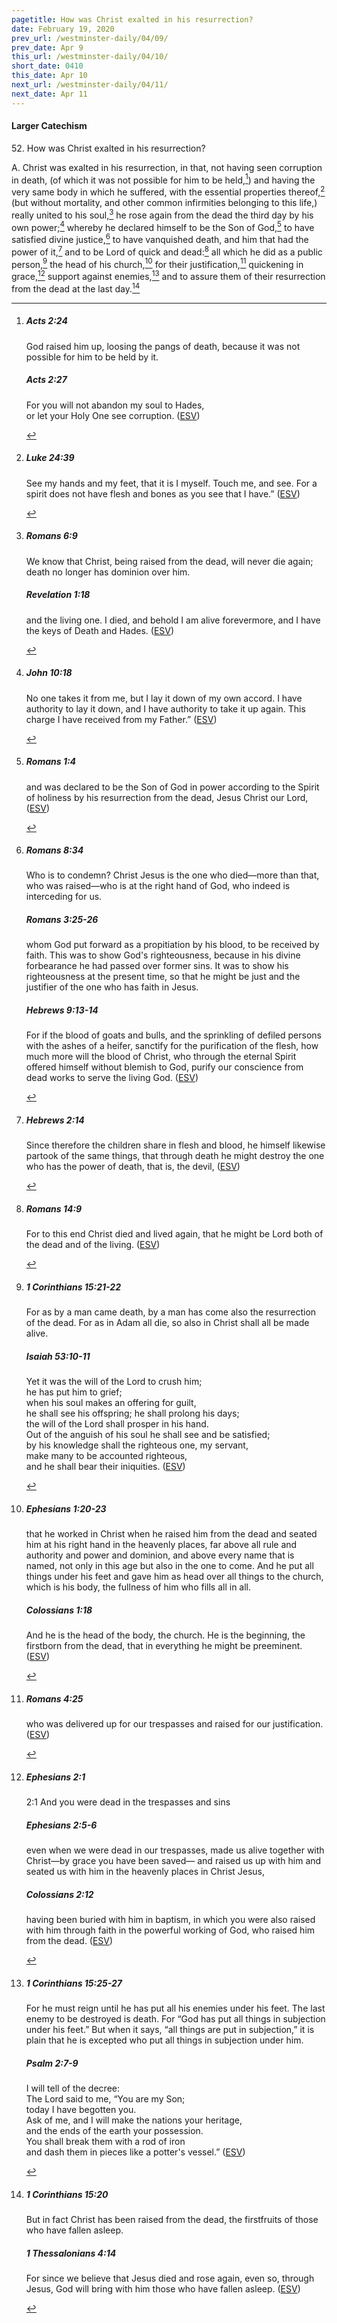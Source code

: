 ```yaml
---
pagetitle: How was Christ exalted in his resurrection?
date: February 19, 2020
prev_url: /westminster-daily/04/09/
prev_date: Apr 9
this_url: /westminster-daily/04/10/
short_date: 0410
this_date: Apr 10
next_url: /westminster-daily/04/11/
next_date: Apr 11
---
```


#### Larger Catechism

52\. How was Christ exalted in his resurrection?

A. Christ was exalted in his resurrection, in that, not having seen corruption in death, (of which it was not possible for him to be held,[^fnref:wlc1]) and having the very same body in which he suffered, with the essential properties thereof,[^fnref:wlc2] (but without mortality, and other common infirmities belonging to this life,) really united to his soul,[^fnref:wlc3] he rose again from the dead the third day by his own power;[^fnref:wlc4] whereby he declared himself to be the Son of God,[^fnref:wlc5] to have satisfied divine justice,[^fnref:wlc6] to have vanquished death, and him that had the power of it,[^fnref:wlc7] and to be Lord of quick and dead:[^fnref:wlc8] all which he did as a public person,[^fnref:wlc9] the head of his church,[^fnref:wlc10] for their justification,[^fnref:wlc11] quickening in grace,[^fnref:wlc12] support against enemies,[^fnref:wlc13] and to assure them of their resurrection from the dead at the last day.[^fnref:wlc14]


[^fnref:wlc1]: <div class="esv"><h5>Acts 2:24</h5> <div class="esv-text"><p id="p44002024.01-1">God raised him up, loosing the pangs of death, because it was not possible for him to be held by it.</p> </div><h5>Acts 2:27</h5> <div class="esv-text"><div class="block-indent"> <p class="line-group" id="p44002027.01-2">For you will not abandon my soul to Hades,<br /> <span class="indent"></span>or let your Holy One see corruption.  (<a href="http://www.esv.org" class="copyright">ESV</a>)</p> </div> </div> </div>

[^fnref:wlc2]: <div class="esv"><h5>Luke 24:39</h5> <div class="esv-text"><p id="p42024039.01-1"><span class="woc">See my hands and my feet, that it is I myself. Touch me, and see. For a spirit does not have flesh and bones as you see that I have.&#8221;</span>  (<a href="http://www.esv.org" class="copyright">ESV</a>)</p> </div> </div>

[^fnref:wlc3]: <div class="esv"><h5>Romans 6:9</h5> <div class="esv-text"><p id="p45006009.01-1">We know that Christ, being raised from the dead, will never die again; death no longer has dominion over him.</p> </div><h5>Revelation 1:18</h5> <div class="esv-text"><p id="p66001018.01-2"><span class="woc">and the living one. I died, and behold I am alive forevermore, and I have the keys of Death and Hades.</span>  (<a href="http://www.esv.org" class="copyright">ESV</a>)</p> </div> </div>

[^fnref:wlc4]: <div class="esv"><h5>John 10:18</h5> <div class="esv-text"><p id="p43010018.01-1"><span class="woc">No one takes it from me, but I lay it down of my own accord. I have authority to lay it down, and I have authority to take it up again. This charge I have received from my Father.&#8221;</span>  (<a href="http://www.esv.org" class="copyright">ESV</a>)</p> </div> </div>

[^fnref:wlc5]: <div class="esv"><h5>Romans 1:4</h5> <div class="esv-text"><p id="p45001004.01-1">and was declared to be the Son of God in power according to the Spirit of holiness by his resurrection from the dead, Jesus Christ our Lord,  (<a href="http://www.esv.org" class="copyright">ESV</a>)</p> </div> </div>

[^fnref:wlc6]: <div class="esv"><h5>Romans 8:34</h5> <div class="esv-text"><p id="p45008034.01-1">Who is to condemn? Christ Jesus is the one who died&#8212;more than that, who was raised&#8212;who is at the right hand of God, who indeed is interceding for us.</p> </div><h5>Romans 3:25-26</h5> <div class="esv-text"><p id="p45003025.01-2">whom God put forward as a propitiation by his blood, to be received by faith. This was to show God's righteousness, because in his divine forbearance he had passed over former sins. It was to show his righteousness at the present time, so that he might be just and the justifier of the one who has faith in Jesus.</p> </div><h5>Hebrews 9:13-14</h5> <div class="esv-text"><p id="p58009013.01-3">For if the blood of goats and bulls, and the sprinkling of defiled persons with the ashes of a heifer, sanctify for the purification of the flesh, how much more will the blood of Christ, who through the eternal Spirit offered himself without blemish to God, purify our conscience from dead works to serve the living God.  (<a href="http://www.esv.org" class="copyright">ESV</a>)</p> </div> </div>

[^fnref:wlc7]: <div class="esv"><h5>Hebrews 2:14</h5> <div class="esv-text"><p id="p58002014.01-1">Since therefore the children share in flesh and blood, he himself likewise partook of the same things, that through death he might destroy the one who has the power of death, that is, the devil,  (<a href="http://www.esv.org" class="copyright">ESV</a>)</p> </div> </div>

[^fnref:wlc8]: <div class="esv"><h5>Romans 14:9</h5> <div class="esv-text"><p id="p45014009.01-1">For to this end Christ died and lived again, that he might be Lord both of the dead and of the living.  (<a href="http://www.esv.org" class="copyright">ESV</a>)</p> </div> </div>

[^fnref:wlc9]: <div class="esv"><h5>1 Corinthians 15:21-22</h5> <div class="esv-text"><p id="p46015021.01-1">For as by a man came death, by a man has come also the resurrection of the dead. For as in Adam all die, so also in Christ shall all be made alive.</p> </div><h5>Isaiah 53:10-11</h5> <div class="esv-text"><div class="block-indent"> <p class="line-group" id="p23053010.01-2">Yet it was the will of the <span class="small-caps">Lord</span> to crush him;<br /> <span class="indent"></span>he has put him to grief;<br /> when his soul makes an offering for guilt,<br /> <span class="indent"></span>he shall see his offspring; he shall prolong his days;<br /> the will of the <span class="small-caps">Lord</span> shall prosper in his hand.<br />  Out of the anguish of his soul he shall see and be satisfied;<br /> by his knowledge shall the righteous one, my servant,<br /> <span class="indent"></span>make many to be accounted righteous,<br /> <span class="indent"></span>and he shall bear their iniquities.  (<a href="http://www.esv.org" class="copyright">ESV</a>)</p> </div> </div> </div>

[^fnref:wlc10]: <div class="esv"><h5>Ephesians 1:20-23</h5> <div class="esv-text"><p id="p49001020.01-1">that he worked in Christ when he raised him from the dead and seated him at his right hand in the heavenly places, far above all rule and authority and power and dominion, and above every name that is named, not only in this age but also in the one to come. And he put all things under his feet and gave him as head over all things to the church, which is his body, the fullness of him who fills all in all.</p> </div><h5>Colossians 1:18</h5> <div class="esv-text"><p id="p51001018.01-2">And he is the head of the body, the church. He is the beginning, the firstborn from the dead, that in everything he might be preeminent.  (<a href="http://www.esv.org" class="copyright">ESV</a>)</p> </div> </div>

[^fnref:wlc11]: <div class="esv"><h5>Romans 4:25</h5> <div class="esv-text"><p id="p45004025.01-1">who was delivered up for our trespasses and raised for our justification.  (<a href="http://www.esv.org" class="copyright">ESV</a>)</p> </div> </div>

[^fnref:wlc12]: <div class="esv"><h5>Ephesians 2:1</h5> <div class="esv-text"> <p id="p49002001.05-1"><span class="chapter-num" id="v49002001-1">2:1&nbsp;</span>And you were dead in the trespasses and sins</p> </div><h5>Ephesians 2:5-6</h5> <div class="esv-text"><p id="p49002005.01-2">even when we were dead in our trespasses, made us alive together with Christ&#8212;by grace you have been saved&#8212; and raised us up with him and seated us with him in the heavenly places in Christ Jesus,</p> </div><h5>Colossians 2:12</h5> <div class="esv-text"><p id="p51002012.01-3">having been buried with him in baptism, in which you were also raised with him through faith in the powerful working of God, who raised him from the dead.  (<a href="http://www.esv.org" class="copyright">ESV</a>)</p> </div> </div>

[^fnref:wlc13]: <div class="esv"><h5>1 Corinthians 15:25-27</h5> <div class="esv-text"><p id="p46015025.01-1">For he must reign until he has put all his enemies under his feet. The last enemy to be destroyed is death. For &#8220;God has put all things in subjection under his feet.&#8221; But when it says, &#8220;all things are put in subjection,&#8221; it is plain that he is excepted who put all things in subjection under him.</p> </div><h5>Psalm 2:7-9</h5> <div class="esv-text"><div class="block-indent"> <p class="line-group" id="p19002007.01-2">I will tell of the decree:<br /> The <span class="small-caps">Lord</span> said to me, &#8220;You are my Son;<br /> <span class="indent"></span>today I have begotten you.<br />  Ask of me, and I will make the nations your heritage,<br /> <span class="indent"></span>and the ends of the earth your possession.<br />  You shall break them with a rod of iron<br /> <span class="indent"></span>and dash them in pieces like a potter's vessel.&#8221;  (<a href="http://www.esv.org" class="copyright">ESV</a>)</p> </div> </div> </div>

[^fnref:wlc14]: <div class="esv"><h5>1 Corinthians 15:20</h5> <div class="esv-text"><p id="p46015020.01-1">But in fact Christ has been raised from the dead, the firstfruits of those who have fallen asleep.</p> </div><h5>1 Thessalonians 4:14</h5> <div class="esv-text"><p id="p52004014.01-2">For since we believe that Jesus died and rose again, even so, through Jesus, God will bring with him those who have fallen asleep.  (<a href="http://www.esv.org" class="copyright">ESV</a>)</p> </div> </div>

